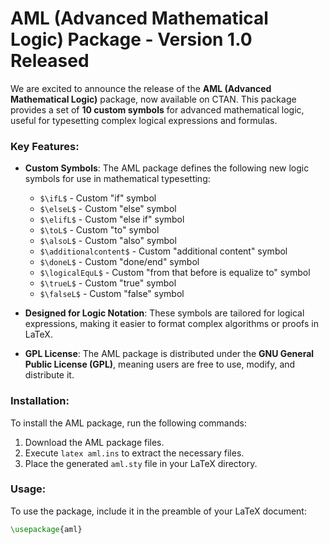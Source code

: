 # AML (Advanced Mathematical Logic) Package - Version 1.0 Released

We are excited to announce the release of the **AML (Advanced Mathematical Logic)** package, now available on CTAN. This package provides a set of **10 custom symbols** for advanced mathematical logic, useful for typesetting complex logical expressions and formulas.

### Key Features:
- **Custom Symbols**: The AML package defines the following new logic symbols for use in mathematical typesetting:
  - `$\ifL$` - Custom "if" symbol
  - `$\elseL$` - Custom "else" symbol
  - `$\elifL$` - Custom "else if" symbol
  - `$\toL$` - Custom "to" symbol
  - `$\alsoL$` - Custom "also" symbol
  - `$\additionalcontent$` - Custom "additional content" symbol
  - `$\doneL$` - Custom "done/end" symbol
  - `$\logicalEquL$` - Custom "from that before is equalize to" symbol
  - `$\trueL$` - Custom "true" symbol
  - `$\falseL$` - Custom "false" symbol

- **Designed for Logic Notation**: These symbols are tailored for logical expressions, making it easier to format complex algorithms or proofs in LaTeX.

- **GPL License**: The AML package is distributed under the **GNU General Public License (GPL)**, meaning users are free to use, modify, and distribute it.

### Installation:
To install the AML package, run the following commands:

1. Download the AML package files.
2. Execute `latex aml.ins` to extract the necessary files.
3. Place the generated `aml.sty` file in your LaTeX directory.

### Usage:
To use the package, include it in the preamble of your LaTeX document:

```latex
\usepackage{aml}
